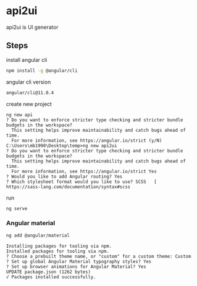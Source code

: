 # api2ui
api2ui is UI generator


## Steps

install angular cli

```bash
npm install -g @angular/cli
```

angular cli version
```bash
angular/cli@11.0.4
```

create new project
```angular
ng new api
? Do you want to enforce stricter type checking and stricter bundle budgets in the workspace?
  This setting helps improve maintainability and catch bugs ahead of time.
  For more information, see https://angular.io/strict (y/N)
C:\Users\mb1990\Desktop\temp>ng new api2ui
? Do you want to enforce stricter type checking and stricter bundle budgets in the workspace?
  This setting helps improve maintainability and catch bugs ahead of time.
  For more information, see https://angular.io/strict Yes
? Would you like to add Angular routing? Yes
? Which stylesheet format would you like to use? SCSS   [ https://sass-lang.com/documentation/syntax#scss
```

run
```angular
ng serve
```

### Angular material

```bash
ng add @angular/material
```

```console
Installing packages for tooling via npm.
Installed packages for tooling via npm.
? Choose a prebuilt theme name, or "custom" for a custom theme: Custom
? Set up global Angular Material typography styles? Yes
? Set up browser animations for Angular Material? Yes
UPDATE package.json (1262 bytes)
√ Packages installed successfully.
```
